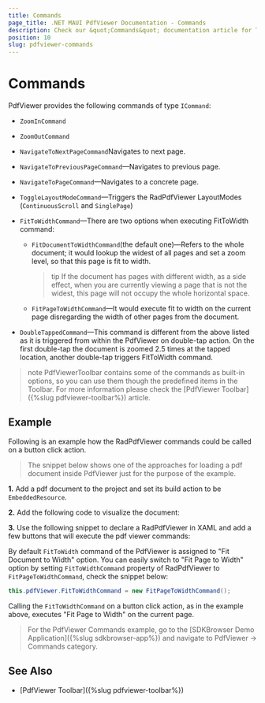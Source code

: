 ```yaml
---
title: Commands
page_title: .NET MAUI PdfViewer Documentation - Commands
description: Check our &quot;Commands&quot; documentation article for Telerik PdfViewer for Xamarin control.
position: 10
slug: pdfviewer-commands
---
```


# Commands

PdfViewer provides the following commands of type `ICommand`:

* `ZoomInCommand`
* `ZoomOutCommand`
* `NavigateToNextPageCommand`Navigates to next page.
* `NavigateToPreviousPageCommand`&mdash;Navigates to previous page.
* `NavigateToPageCommand`&mdash;Navigates to a concrete page.
* `ToggleLayoutModeCommand`&mdash;Triggers the RadPdfViewer LayoutModes (`ContinuousScroll` and `SinglePage`)
* `FitToWidthCommand`&mdash;There are two options when executing FitToWidth command:
	* `FitDocumentToWidthCommand`(the default one)&mdash;Refers to the whole document; it would lookup the widest of all pages and set a zoom level, so that this page is fit to width. 
	
		>tip If the document has pages with different width, as a side effect, when you are currently viewing a page that is not the widest, this page will not occupy the whole horizontal space.
		
	* `FitPageToWidthCommand`&mdash;It would execute fit to width on the current page disregarding the width of other pages from the document.

* `DoubleTappedCommand`&mdash;This command is different from the above listed as it is triggered from within the PdfViewer on double-tap action. On the first double-tap the document is zoomed 2.5 times at the tapped location, another double-tap triggers FitToWidth command.

>note PdfViewerToolbar contains some of the commands as built-in options, so you can use them though the predefined items in the Toolbar. For more information please check the [PdfViewer Toolbar]({%slug pdfviewer-toolbar%}) article.

## Example

Following is an example how the RadPdfViewer commands could be called on a button click action. 

>The snippet below shows one of the approaches for loading a pdf document inside PdfViewer just for the purpose of the example.

**1.** Add a pdf document to the project and set its build action to be `EmbeddedResource`.

**2.** Add the following code to visualize the document:

<snippet id='pdfviewer-commands'/>

**3.** Use the following snippet to declare a RadPdfViewer in XAML and add a few buttons that will execute the pdf viewer commands:

<snippet id='pdfviewer-commands-xaml'/>


By default `FitToWidth` command of the PdfViewer is assigned to "Fit Document to Width" option. You can easily switch to "Fit Page to Width" option by setting `FitToWidthCommand` property of RadPdfViewer to `FitPageToWidthCommand`, check the snippet below:
	
```C#	
this.pdfViewer.FitToWidthCommand = new FitPageToWidthCommand();
```

Calling the `FitToWidthCommand` on a button click action, as in the example above, executes "Fit Page to Width" on the current page.
 
> For the PdfViewer Commands example, go to the [SDKBrowser Demo Application]({%slug sdkbrowser-app%}) and navigate to PdfViewer -> Commands category.

## See Also

- [PdfViewer Toolbar]({%slug pdfviewer-toolbar%})
